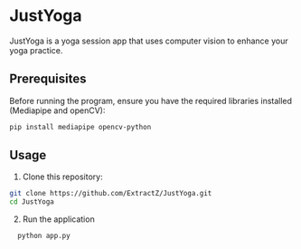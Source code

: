 # JustYoga

JustYoga is a yoga session app that uses computer vision to enhance your yoga practice.

## Prerequisites

Before running the program, ensure you have the required libraries installed (Mediapipe and openCV):

```bash
pip install mediapipe opencv-python
```


## Usage

1. Clone this repository:
```bash
git clone https://github.com/ExtractZ/JustYoga.git
cd JustYoga
```
2. Run the application

```bash
  python app.py
```
